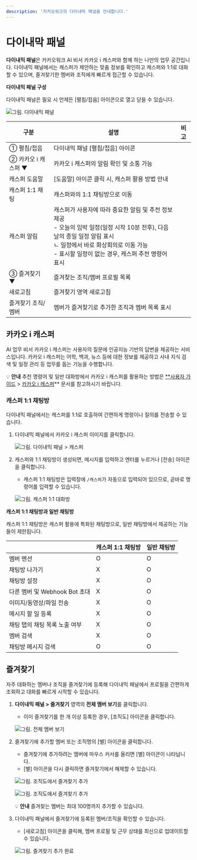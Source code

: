 ```yaml
---
description: '카카오워크의 다이내믹 패널을 안내합니다.'
---
```


# 다이내막 패널

**다이내믹 패널**은 카카오워크 AI 비서 카카오 i 캐스퍼와 함께 하는 나만의 업무 공간입니다. 다이내믹 패널에서는 캐스퍼가 제안하는 맞춤 정보를 확인하고 캐스퍼와 1:1로 대화할 수 있으며, 즐겨찾기한 멤버와 조직에게 빠르게 접근할 수 있습니다. 

**다이내믹 패널 구성** 

다이내믹 패널은 필요 시 언제든 [펼침/접음] 아이콘으로 열고 닫을 수 있습니다. 

![그림. 다이내믹 패널](https://s3-us-west-2.amazonaws.com/secure.notion-static.com/c2c2526e-7554-4463-a4b3-289fc96d6b9d/%EA%B7%B8%EB%A6%BC._%EB%8B%A4%EC%9D%B4%EB%82%98%EB%AF%B9_%ED%8C%A8%EB%84%90_(2).png)


| 구분 | 설명 | 비고 |
| --- | --- | --- |
| ① 펼침/접음 | 다이내믹 패널 [펼침/접음] 아이콘 |  |
| ② 카카오 i 캐스퍼 ▼ | 카카오 i 캐스퍼의 알림 확인 및 소통 가능 |  |
|      캐스퍼 도움말 | [도움말] 아이콘 클릭 시, 캐스퍼 활용 방법 안내 |  |
|      캐스퍼 1:1 채팅 | 캐스퍼와의 1:1 채팅방으로 이동 |  |
|      캐스퍼 알림 | 캐스퍼가 사용자에 따라 중요한 알림 및 추천 정보 제공<br>- 오늘의 임박 일정(일정 시작 10분 전후), 다음 날의 종일 일정 알림 표시 <br>ㄴ 일정에서 바로 화상회의로 이동 가능<br>- 표시할 일정이 없는 경우, 캐스퍼 추천 명령어 표시 |  |
| ③ 즐겨찾기 ▼ | 즐겨찾는 조직/멤버 프로필 목록 |  |
|      새로고침 | 즐겨찾기 영역 새로고침 |  |
|      즐겨찾기 조직/멤버 | 멤버가 즐겨찾기로 추가한 조직과 멤버 목록 표시 |  |

## 카카오 i 캐스퍼

AI 업무 비서 카카오 i 캐스퍼는 사용자의 질문에 인공지능 기반의 답변을 제공하는 서비스입니다. 카카오 i 캐스퍼는 어학, 백과, 뉴스 등에 대한 정보를 제공하고 사내 지식 검색 및 일정 관리 등 업무를 돕는 기능을 수행합니다. 

💡 **안내**
추천 명령어 및 일반 대화방에서 카카오 i 캐스퍼를 활용하는 방법은 [**사용자 가이드](https://www.notion.so/9-fa769d0d66bd450baabd7df78202eab2) > [카카오 i 캐스퍼](https://kakaowork.oopy.io/user/kasper)** 문서를 참고하시기 바랍니다.


### 캐스퍼 1:1 채팅방

다이내믹 패널에서는 캐스퍼를 1:1로 호출하여 간편하게 명령이나 질의를 전송할 수 있습니다. 

1. 다이내믹 패널에서 카카오 i 캐스퍼 이미지를 클릭합니다.
    
    ![그림. 다이내믹 패널 > 캐스퍼 ](https://s3-us-west-2.amazonaws.com/secure.notion-static.com/77970cf1-13f4-443f-a8e0-22c9eb5c2667/%EA%B7%B8%EB%A6%BC._%EB%8B%A4%EC%9D%B4%EB%82%98%EB%AF%B9_%ED%8C%A8%EB%84%90___%EC%BA%90%EC%8A%A4%ED%8D%BC.png)
    
    
2. 캐스퍼와 1:1 채팅방이 생성되면, 메시지를 입력하고 엔터를 누르거나 [전송] 아이콘을 클릭합니다. 
    - 캐스퍼 1:1 채팅방은 입력창에 `/캐스퍼`가 자동으로 입력되어 있으므로, 곧바로 명령어를 입력할 수 있습니다.
    
    ![그림. 캐스퍼 1:1 대화방](https://s3-us-west-2.amazonaws.com/secure.notion-static.com/51a0dd68-01f4-44ab-b4a9-7c6380a5c571/%EA%B7%B8%EB%A6%BC._%EC%BA%90%EC%8A%A4%ED%8D%BC_1_1_%EB%8C%80%ED%99%94%EB%B0%A9.png)
    
    

**캐스퍼 1:1 채팅방과 일반 채팅방**


캐스퍼 1:1 채팅방은 캐스퍼 활용에 특화된 채팅방으로, 일반 채팅방에서 제공하는 기능들이 제한됩니다.

|  | 캐스퍼 1:1 채팅방 | 일반 채팅방 |
| --- | --- | --- |
| 멤버 멘션 | O | O |
| 채팅방 나가기 | X | O |
| 채팅방 설정 | X | O |
| 다른 멤버 및 Webhook Bot 초대 | X | O |
| 이미지/동영상/파일 전송 | X | O |
| 메시지 할 일 등록 | X | O |
| 채팅 탭의 채팅 목록 노출 여부 | X | O |
| 멤버 검색 | X | O |
| 채팅방 메시지 검색 | O | O |

## 즐겨찾기

자주 대화하는 멤버나 조직을 즐겨찾기에 등록해 다이내믹 패널에서 프로필을 간편하게 조회하고 대화를 빠르게 시작할 수 있습니다. 

1. **다이내믹 패널 > 즐겨찾기** 영역의 **전체 멤버 보기**를 클릭합니다. 
    - 이미 즐겨찾기를 한 개 이상 등록한 경우, [조직도] 아이콘을 클릭합니다.
    
    ![그림. 전체 멤버 보기](https://s3-us-west-2.amazonaws.com/secure.notion-static.com/d1d45bd0-b673-46b0-81a8-f2d1b2a24594/%EA%B7%B8%EB%A6%BC._%EC%A0%84%EC%B2%B4_%EB%A9%A4%EB%B2%84_%EB%B3%B4%EA%B8%B0.png)
    
    
2. 즐겨찾기에 추가할 멤버 또는 조직명의 [별] 아이콘을 클릭합니다. 
    - 즐겨찾기에 추가하려는 멤버에 마우스 커서를 올리면 [별] 아이콘이 나타납니다.
    - [별] 아이콘을 다시 클릭하면 즐겨찾기에서 해제할 수 있습니다.
    
    ![그림. 조직도에서 즐겨찾기 추가](https://s3-us-west-2.amazonaws.com/secure.notion-static.com/67c26971-7256-482c-a310-076e21a25ecd/Untitled.png)
    
    
    ![그림. 조직도에서 즐겨찾기 추가](https://s3-us-west-2.amazonaws.com/secure.notion-static.com/b649dd7f-5336-40b6-b4c3-e546aef1fd3a/%EA%B7%B8%EB%A6%BC._%EC%A1%B0%EC%A7%81%EB%8F%84%EC%97%90%EC%84%9C_%EC%A6%90%EA%B2%A8%EC%B0%BE%EA%B8%B0_%EC%B6%94%EA%B0%80.png)
    
  

    💡 **안내**
    즐겨찾는 멤버는 최대 100명까지 추가할 수 있습니다.


3. 다이내믹 패널에서 즐겨찾기에 등록된 멤버/조직을 확인할 수 있습니다.
    - [새로고침] 아이콘을 클릭해, 멤버 프로필 및 근무 상태를 최신으로 업데이트할 수 있습니다.
    
    ![그림. 즐겨찾기 추가 완료](https://s3-us-west-2.amazonaws.com/secure.notion-static.com/ce91b9a7-8df0-4a02-a9b2-05a4376d9ec8/%EA%B7%B8%EB%A6%BC._%EC%A6%90%EA%B2%A8%EC%B0%BE%EA%B8%B0_%EC%B6%94%EA%B0%80_%EC%99%84%EB%A3%8C.png)
    
